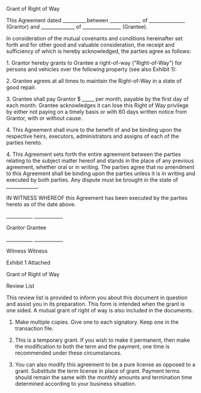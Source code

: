 Grant of Right of Way

This Agreement dated \_\_\_\_\_\_\_\_\_\_between
\_\_\_\_\_\_\_\_\_\_\_\_\_ of \_\_\_\_\_\_\_\_\_\_\_\_\_\_\_ (Grantor)
and \_\_\_\_\_\_\_\_\_\_\_\_\_\_ of \_\_\_\_\_\_\_\_\_\_\_\_\_\_\_\_
(Grantee).

In consideration of the mutual covenants and conditions hereinafter set
forth and for other good and valuable consideration, the receipt and
sufficiency of which is hereby acknowledged, the parties agree as
follows:

1\. Grantor hereby grants to Grantee a right-of-way (\"Right-of-Way\")
for persons and vehicles over the following property (see also Exhibit
1):

2\. Grantee agrees at all times to maintain the Right-of-Way in a state
of good repair.

3\. Grantee shall pay Grantor \$ \_\_\_\_\_ per month, payable by the
first day of each month. Grantee acknowledges it can lose this Right of
Way privilege by either not paying on a timely basis or with 60 days
written notice from Grantor, with or without cause.

4\. This Agreement shall inure to the benefit of and be binding upon the
respective heirs, executors, administrators and assigns of each of the
parties hereto.

4\. This Agreement sets forth the entire agreement between the parties
relating to the subject matter hereof and stands in the place of any
previous agreement, whether oral or in writing. The parties agree that
no amendment to this Agreement shall be binding upon the parties unless
it is in writing and executed by both parties. Any dispute must be
brought in the state of \_\_\_\_\_\_\_\_\_\_\_\_\_.

IN WITNESS WHEREOF this Agreement has been executed by the parties
hereto as of the date above.

\_\_\_\_\_\_\_\_\_\_\_ \_\_\_\_\_\_\_\_\_\_\_\_

Grantor Grantee

\_\_\_\_\_\_\_\_\_\_\_ \_\_\_\_\_\_\_\_\_\_\_\_

Witness Witness

Exhibit 1 Attached

Grant of Right of Way

Review List

This review list is provided to inform you about this document in
question and assist you in its preparation. This form is intended when
the grant is one sided. A mutual grant of right of way is also included
in the documents.

1.  Make multiple copies. Give one to each signatory. Keep one in the
    transaction file.

2.  This is a temporary grant. If you wish to make it permanent, then
    make the modification to both the term and the payment, one time is
    recommended under these circumstances.

3.  You can also modify this agreement to be a pure license as opposed
    to a grant. Substitute the term license in place of grant. Payment
    terms should remain the same with the monthly amounts and
    termination time determined according to your business situation.
